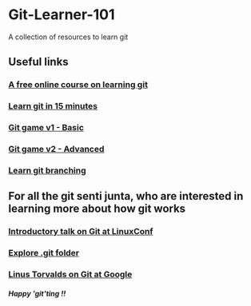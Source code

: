# Git-Learner-101
A collection of resources to learn git

## Useful links
### [A free online course on learning git](https://www.udacity.com/course/how-to-use-git-and-github--ud775)
### [Learn git in 15 minutes](https://try.github.io/levels/1/challenges/1)
### [Git game v1 - Basic](https://github.com/git-game/git-game)
### [Git game v2 - Advanced ](https://github.com/git-game/git-game-v2)
### [Learn git branching](https://pcottle.github.io/learnGitBranching/)

## For all the git senti junta, who are interested in learning more about how git works
### [Introductory talk on Git at LinuxConf](https://www.youtube.com/watch?v=3m7BgIvC-uQ )
### [Explore .git folder](https://www.youtube.com/watch?v=dBSHLb1B8sw)
### [Linus Torvalds on Git at Google](https://www.youtube.com/watch?v=4XpnKHJAok8)

##### Happy 'git'ting !!
